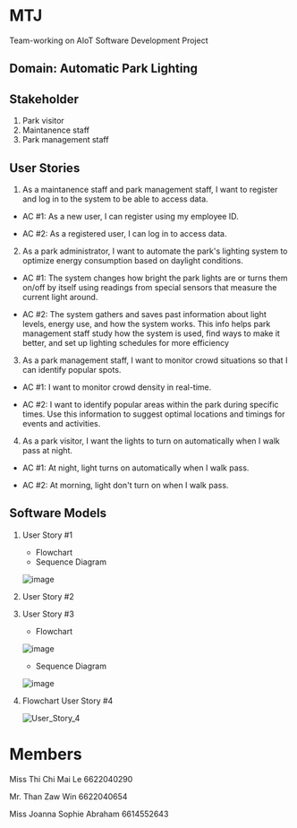 # MTJ
Team-working on AIoT Software Development Project

## Domain: Automatic Park Lighting 
## Stakeholder
1. Park visitor
2. Maintanence staff
3. Park management staff

## User Stories
1. As a maintanence staff and park management staff, I want to register and log in to the system to be able to access data.
   
- AC #1: As a new user, I can register using my employee ID.
  
- AC #2: As a registered user, I can log in to access data.
     
2. As a park administrator, I want to automate the park's lighting system to optimize energy consumption based on daylight conditions.

- AC #1: The system changes how bright the park lights are or turns them on/off by itself using readings from special sensors that measure the current light around.
  
- AC #2: The system gathers and saves past information about light levels, energy use, and how the system works. This info helps park management staff study how the system is used, find ways to make it better, and set up lighting schedules for more efficiency

3. As a park management staff, I want to monitor crowd situations so that I can identify popular spots.
   
- AC #1: I want to monitor crowd density in real-time.
  
- AC #2: I want to identify popular areas within the park during specific times. Use this information to suggest optimal locations and timings for events and activities.

4. As a park visitor, I want the lights to turn on automatically when I walk pass at night.

- AC #1: At night, light turns on automatically when I walk pass.
   
- AC #2: At morning, light don't turn on when I walk pass.

## Software Models
1. User Story #1

   - Flowchart
   - Sequence Diagram
     
   ![image](https://github.com/CHIMAI-A/MTJ/assets/156741445/a5623cf4-77b5-4f01-b30c-6daed82a087b)

2. User Story #2
   
3. User Story #3
   
   - Flowchart
     
   ![image](https://github.com/CHIMAI-A/MTJ/assets/146721485/9c3f926c-f44d-46f1-a8c0-0c3a15625d4a)

   - Sequence Diagram
     
   ![image](https://github.com/CHIMAI-A/MTJ/assets/156741445/c4d32aaf-9ac4-467e-bb82-9804294acc56)


4. Flowchart User Story #4

   ![User_Story_4](https://github.com/CHIMAI-A/MTJ/assets/156741445/94296d20-0fc3-4015-af8b-08aea12f6016)


# Members
Miss Thi Chi Mai Le 6622040290

Mr.  Than Zaw Win 6622040654

Miss Joanna Sophie Abraham 6614552643
